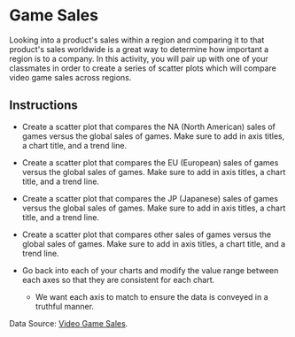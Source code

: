 # Game Sales

Looking into a product's sales within a region and comparing it to that product's sales worldwide is a great way to determine how important a region is to a company. In this activity, you will pair up with one of your classmates in order to create a series of scatter plots which will compare video game sales across regions.

## Instructions

* Create a scatter plot that compares the NA (North American) sales of games versus the global sales of games. Make sure to add in axis titles, a chart title, and a trend line.

* Create a scatter plot that compares the EU (European) sales of games versus the global sales of games. Make sure to add in axis titles, a chart title, and a trend line.

* Create a scatter plot that compares the JP (Japanese) sales of games versus the global sales of games. Make sure to add in axis titles, a chart title, and a trend line.

* Create a scatter plot that compares other sales of games versus the global sales of games. Make sure to add in axis titles, a chart title, and a trend line.

* Go back into each of your charts and modify the value range between each axes so that they are consistent for each chart.

  * We want each axis to match to ensure the data is conveyed in a truthful manner.

Data Source: [Video Game Sales](https://www.kaggle.com/gregorut/videogamesales).
